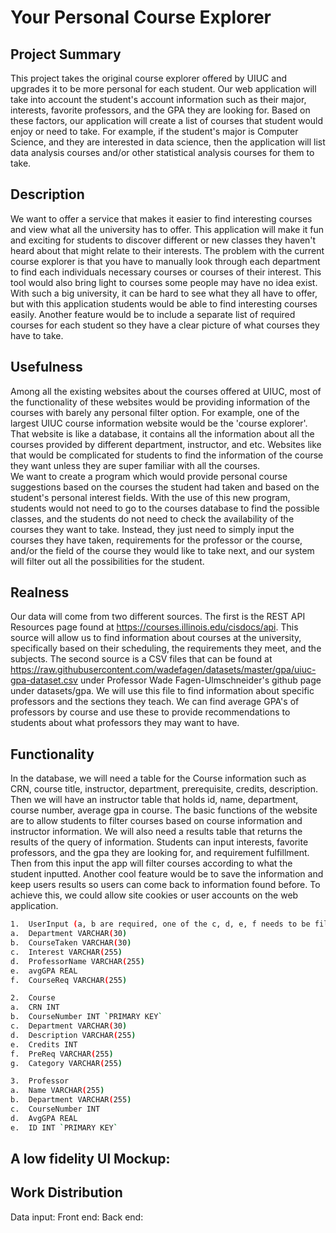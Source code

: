 # Your Personal Course Explorer

## Project Summary
This project takes the original course explorer offered by UIUC and upgrades it
to be more personal for each student. Our web application will take into account 
the student's account information such as their major, interests, favorite professors,
and the GPA they are looking for. Based on these factors, our application will create a 
list of courses that student would enjoy or need to take. 
For example, if the student's major is Computer Science, and they are interested
in data science, then the application will list data analysis courses and/or other 
statistical analysis courses for them to take.

## Description
We want to offer a service that makes it easier to find interesting courses and view what all the university has to offer. This application will make it fun and exciting for students to discover different or new classes they haven't heard about that might relate to their interests. The problem with the current course explorer is that you have to manually look through each department to find each individuals necessary courses or courses of their interest. This tool would also bring light to courses some people may have no idea exist. With such a big university, it can be hard to see what they all have to offer, but with this application students would be able to find interesting courses easily. Another feature would be to include a separate list of required courses for each student so they have a clear picture of what courses they have to take.

## Usefulness
 Among all the existing websites about the courses offered at UIUC, most of the functionality of these websites would be providing information of the courses with barely any personal filter option. For example, one of the largest UIUC course information website would be the 'course explorer'. That website is like a database, it contains all the information about all the courses provided by different department, instructor, and etc. Websites like that would be complicated for students to find the information of the course they want unless they are super familiar with all the courses.\
 We want to create a program which would provide personal course suggestions based on the courses the student had taken and based on the student's personal interest fields. With the use of this new program, students would not need to go to the courses database to find the possible classes, and the students do not need to check the availability of the courses they want to take. Instead, they just need to simply input the courses they have taken, requirements for the professor or the course, and/or the field of the course they would like to take next, and our system will filter out all the possibilities for the student.

## Realness
Our data will come from two different sources. The first is the REST API Resources page found at https://courses.illinois.edu/cisdocs/api. This source will allow us to find information about courses at the university, specifically based on their scheduling, the requirements they meet, and the subjects. The second source is a CSV files that can be found at https://raw.githubusercontent.com/wadefagen/datasets/master/gpa/uiuc-gpa-dataset.csv under Professor Wade Fagen-Ulmschneider's github page under datasets/gpa. We will use this file to find information about specific professors and the sections they teach. We can find average GPA's of professors by course and use these to provide recommendations to students about what professors they may want to have.

## Functionality
In the database, we will need a table for the Course information such as 
CRN, course title, instructor, department, prerequisite, credits, description. Then we will have an instructor
table that holds id, name, department, course number, average gpa in course. The basic functions of the website
are to allow students to filter courses based on course information and instructor information. We will
also need a results table that returns the results of the query of information. Students can 
input interests, favorite professors, and the gpa they are looking for, and requirement fulfillment. Then from
this input the app will filter courses according to what the student inputted. Another cool feature would be to
save the information and keep users results so users can come back to information found before. To achieve this,
we could allow site cookies or user accounts on the web application.

```bash
1.	UserInput (a, b are required, one of the c, d, e, f needs to be filled)
a.	Department VARCHAR(30)
b.	CourseTaken VARCHAR(30)
c.	Interest VARCHAR(255)
d.	ProfessorName VARCHAR(255)
e.	avgGPA REAL
f.	CourseReq VARCHAR(255)

2.	Course
a.	CRN INT
b.	CourseNumber INT `PRIMARY KEY`
c.	Department VARCHAR(30)
d.	Description VARCHAR(255)
e.	Credits INT
f.  PreReq VARCHAR(255)
g.  Category VARCHAR(255)

3.	Professor
a.	Name VARCHAR(255)
b.	Department VARCHAR(255)
c.	CourseNumber INT
d.  AvgGPA REAL
e.  ID INT `PRIMARY KEY`
```

## A low fidelity UI Mockup:


## Work Distribution
Data input: 
Front end: 
Back end: 
